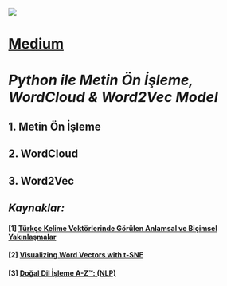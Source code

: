 <p align="left"> <img src="https://github.com/kubrakurt/turkish_movie_sentiment_analysis/blob/main/Film%20Duygu%20Analizi.jpg"/> </p>

# [Medium](https://kubrakurt.medium.com/python-ile-metin-%C3%B6n-i%CC%87%C5%9Fleme-wordcloud-word2vec-model-87b3e84abdfd)
# *Python ile Metin Ön İşleme, WordCloud & Word2Vec Model*
## 1. Metin Ön İşleme
## 2. WordCloud
## 3. Word2Vec

## *Kaynaklar:*
#### [1] [Türkçe Kelime Vektörlerinde Görülen Anlamsal ve Biçimsel Yakınlaşmalar](https://openaccess.maltepe.edu.tr/xmlui/bitstream/handle/20.500.12415/2733/10295483.pdf?sequence=1&isAllowed=y)
#### [2] [Visualizing Word Vectors with t-SNE](https://www.kaggle.com/jeffd23/visualizing-word-vectors-with-t-sne)
#### [3] [Doğal Dil İşleme A-Z™: (NLP)](https://www.udemy.com/course/dogal-dil-isleme/)
